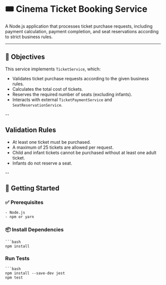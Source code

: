 # 🎟️ Cinema Ticket Booking Service

A Node.js application that processes ticket purchase requests, including payment calculation, payment completion, and seat reservations according to strict business rules.

---
## 📌 Objectives

This service implements `TicketService`, which:
  - Validates ticket purchase requests according to the given business rules.
  - Calculates the total cost of tickets.
  - Reserves the required number of seats (excluding infants).
  - Interacts with external `TicketPaymentService` and `SeatReservationService`.

--
## Validation Rules
  - At least one ticket must be purchased.
  - A maximum of 25 tickets are allowed per request.
  - Child and infant tickets cannot be purchased without at least one adult ticket.
  - Infants do not reserve a seat.

--
## 🚀 Getting Started

  ### ✅ Prerequisites
    - Node.js
    - npm or yarn

  ### 📦 Install Dependencies
    ```bash
    npm install

  ### Run Tests
    ```bash
    npm install --save-dev jest
    npm test
